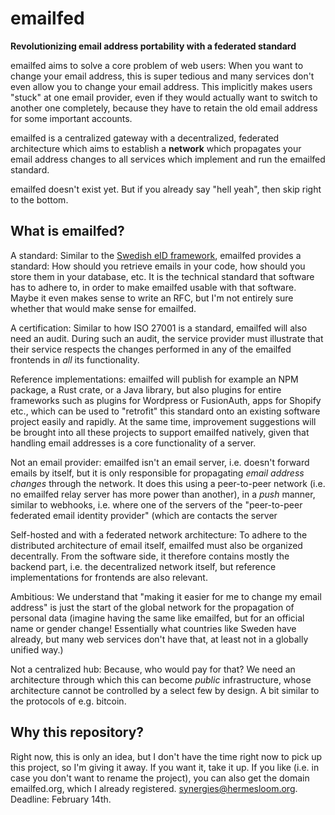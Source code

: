 # emailfed

**Revolutionizing email address portability with a federated standard**

emailfed aims to solve a core problem of web users: When you want to change your email address, this is super tedious and many services don't even allow you to change your email address. This implicitly makes users "stuck" at one email provider, even if they would actually want to switch to another one completely, because they have to retain the old email address for some important accounts.

emailfed is a centralized gateway with a decentralized, federated architecture which aims to establish a **network** which propagates your email address changes to all services which implement and run the emailfed standard.

emailfed doesn't exist yet. But if you already say "hell yeah", then skip right to the bottom.

## What is emailfed?

A standard: Similar to the [Swedish eID framework](https://docs.swedenconnect.se/technical-framework/latest/00_-_Swedish_eID_Framework_-_Introduction.html), emailfed provides a standard: How should you retrieve emails in your code, how should you store them in your database, etc. It is the technical standard that software has to adhere to, in order to make emailfed usable with that software. Maybe it even makes sense to write an RFC, but I'm not entirely sure whether that would make sense for emailfed.

A certification: Similar to how ISO 27001 is a standard, emailfed will also need an audit. During such an audit, the service provider must illustrate that their service respects the changes performed in any of the emailfed frontends in *all* its functionality.

Reference implementations: emailfed will publish for example an NPM package, a Rust crate, or a Java library, but also plugins for entire frameworks such as plugins for Wordpress or FusionAuth, apps for Shopify etc., which can be used to "retrofit" this standard onto an existing software project easily and rapidly. At the same time, improvement suggestions will be brought into all these projects to support emailfed natively, given that handling email addresses is a core functionality of a server.

Not an email provider: emailfed isn't an email server, i.e. doesn't forward emails by itself, but it is only responsible for propagating *email address changes* through the network. It does this using a peer-to-peer network (i.e. no emailfed relay server has more power than another), in a *push* manner, similar to webhooks, i.e. where one of the servers of the "peer-to-peer federated email identity provider" (which are  contacts the server

Self-hosted and with a federated network architecture: To adhere to the distributed architecture of email itself, emailfed must also be organized decentrally. From the software side, it therefore contains mostly the backend part, i.e. the decentralized network itself, but reference implementations for frontends are also relevant. 

Ambitious: We understand that "making it easier for me to change my email address" is just the start of the global network for the propagation of personal data (imagine having the same like emailfed, but for an official name or gender change! Essentially what countries like Sweden have already, but many web services don't have that, at least not in a globally unified way.)

Not a centralized hub: Because, who would pay for that? We need an architecture through which this can become *public* infrastructure, whose architecture cannot be controlled by a select few by design. A bit similar to the protocols of e.g. bitcoin.

## Why this repository?

Right now, this is only an idea, but I don't have the time right now to pick up this project, so I'm giving it away. If you want it, take it up. If you like (i.e. in case you don't want to rename the project), you can also get the domain emailfed.org, which I already registered. synergies@hermesloom.org. Deadline: February 14th.
